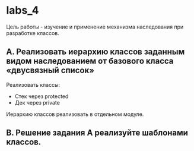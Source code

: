 # labs_4

Цель работы - изучение и применение механизма наследования при разработке классов. 

## A. Реализовать иерархию классов заданным видом наследованием от базового класса «двусвязный список»

Реализовать классы:
* Стек через protected
* Дек через private

Иерархию классов реализовать в отдельном модуле. 

## B. Решение задания A реализуйте шаблонами классов.